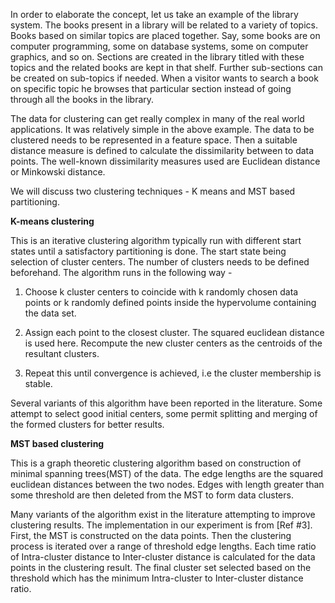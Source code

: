 In order to elaborate the concept, let us take an example of the library system. The books present in a library will be related to a variety of topics. Books based on similar topics are placed together. Say, some books are on computer programming, some on database systems, some on computer graphics, and so on. Sections are created in the library titled with these topics and the related books are kept in that shelf. Further sub-sections can be created on sub-topics if needed. When a visitor wants to search a book on specific topic he browses that particular section instead of going through all the books in the library.

The data for clustering can get really complex in many of the real world applications. It was relatively simple in the above example. The data to be clustered needs to be represented in a feature space. Then a suitable distance measure is defined to calculate the dissimilarity between to data points. The well-known dissimilarity measures used are Euclidean distance or Minkowski distance.

We will discuss two clustering techniques - K means and MST based partitioning.

**K-means clustering**

This is an iterative clustering algorithm typically run with different start states until a satisfactory partitioning is done. The start state being selection of cluster centers. The number of clusters needs to be defined beforehand. The algorithm runs in the following way -

 1. Choose k cluster centers to coincide with k randomly chosen data points or k randomly defined points inside the hypervolume containing the data set.
  
 2. Assign each point to the closest cluster. The squared euclidean distance is used here. Recompute the new cluster centers as the centroids of the resultant clusters.
  
 3. Repeat this until convergence is achieved, i.e the cluster membership is stable.

Several variants of this algorithm have been reported in the literature. Some attempt to select good initial centers, some permit splitting and merging of the formed clusters for better results.

**MST based clustering**

This is a graph theoretic clustering algorithm based on construction of minimal spanning trees(MST) of the data. The edge lengths are the squared euclidean distances between the two nodes. Edges with length greater than some threshold are then deleted from the MST to form data clusters.

Many variants of the algorithm exist in the literature attempting to improve clustering results. The implementation in our experiment is from [Ref #3]. First, the MST is constructed on the data points. Then the clustering process is iterated over a range of threshold edge lengths. Each time ratio of Intra-cluster distance to Inter-cluster distance is calculated for the data points in the clustering result. The final cluster set selected based on the threshold which has the minimum Intra-cluster to Inter-cluster distance ratio.
